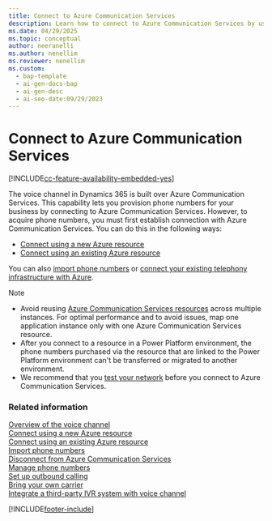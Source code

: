 ```yaml
---
title: Connect to Azure Communication Services
description: Learn how to connect to Azure Communication Services by using a new or existing resource to configure the voice channel.
ms.date: 04/29/2025
ms.topic: conceptual
author: neeranelli
ms.author: nenellim
ms.reviewer: nenellim
ms.custom:
  - bap-template
  - ai-gen-docs-bap
  - ai-gen-desc
  - ai-seo-date:09/29/2023
---
```


# Connect to Azure Communication Services


[!INCLUDE[cc-feature-availability-embedded-yes](../../includes/cc-feature-availability-embedded-yes.md)]

The voice channel in Dynamics 365 is built over Azure Communication Services. This capability lets you provision phone numbers for your business by connecting to Azure Communication Services. However, to acquire phone numbers, you must first establish connection with Azure Communication Services. You can do this in the following ways:

- [Connect using a new Azure resource](voice-channel-connect-new-resource.md)
- [Connect using an existing Azure resource](voice-channel-connect-existing-resource.md)

You can also [import phone numbers](voice-channel-sync-from-acs.md) or [connect your existing telephony infrastructure with Azure](voice-channel-bring-your-own-number.md).

> [!Note]
>
> - Avoid reusing [Azure Communication Services resources](/azure/communication-services/quickstarts/create-communication-resource) across multiple instances. For optimal performance and to avoid issues, map one application instance only with one Azure Communication Services resource.
> - After you connect to a resource in a Power Platform environment, the phone numbers purchased via the resource that are linked to the Power Platform environment can't be transferred or migrated to another environment.
> - We recommend that you [test your network](https://azurecommdiagnostics.net) before you connect to Azure Communication Services.


### Related information

[Overview of the voice channel](voice-channel.md)  
[Connect using a new Azure resource](voice-channel-connect-new-resource.md)  
[Connect using an existing Azure resource](voice-channel-connect-new-resource.md)  
[Import phone numbers](voice-channel-sync-from-acs.md)   
[Disconnect from Azure Communication Services](voice-channel-disconnect-from-acs.md)  
[Manage phone numbers](voice-channel-manage-phone-numbers.md)  
[Set up outbound calling](voice-channel-outbound-calling.md)  
[Bring your own carrier](voice-channel-bring-your-own-number.md)  
[Integrate a third-party IVR system with voice channel](voice-channel-contextual-transfer-external-ivr.md)  

[!INCLUDE[footer-include](../../includes/footer-banner.md)]
